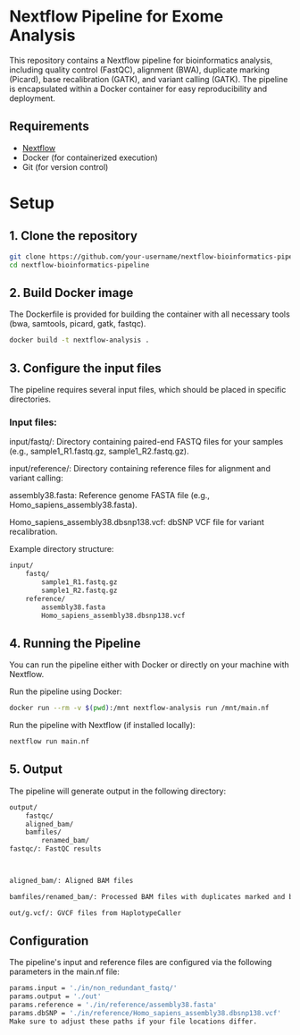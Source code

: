 # Nextflow Pipeline for Exome Analysis

This repository contains a Nextflow pipeline for bioinformatics analysis, including quality control (FastQC), alignment (BWA), duplicate marking (Picard), base recalibration (GATK), and variant calling (GATK). The pipeline is encapsulated within a Docker container for easy reproducibility and deployment.

## Requirements

- [Nextflow](https://www.nextflow.io/)
- Docker (for containerized execution)
- Git (for version control)

# Setup

## 1. Clone the repository

```bash
git clone https://github.com/your-username/nextflow-bioinformatics-pipeline.git
cd nextflow-bioinformatics-pipeline
```

## 2. Build Docker image
The Dockerfile is provided for building the container with all necessary tools (bwa, samtools, picard, gatk, fastqc).

```bash
docker build -t nextflow-analysis .
```
## 3. Configure the input files
The pipeline requires several input files, which should be placed in specific directories.

### Input files:
input/fastq/: Directory containing paired-end FASTQ files for your samples (e.g., sample1_R1.fastq.gz, sample1_R2.fastq.gz).

input/reference/: Directory containing reference files for alignment and variant calling:

assembly38.fasta: Reference genome FASTA file (e.g., Homo_sapiens_assembly38.fasta).

Homo_sapiens_assembly38.dbsnp138.vcf: dbSNP VCF file for variant recalibration.

Example directory structure:
```bash
input/
    fastq/
        sample1_R1.fastq.gz
        sample1_R2.fastq.gz
    reference/
        assembly38.fasta
        Homo_sapiens_assembly38.dbsnp138.vcf
```
## 4. Running the Pipeline
You can run the pipeline either with Docker or directly on your machine with Nextflow.

Run the pipeline using Docker:
```bash
docker run --rm -v $(pwd):/mnt nextflow-analysis run /mnt/main.nf
```
Run the pipeline with Nextflow (if installed locally):
```bash
nextflow run main.nf
```
## 5. Output
The pipeline will generate output in the following directory:

```bash
output/
    fastqc/
    aligned_bam/
    bamfiles/
        renamed_bam/
fastqc/: FastQC results



aligned_bam/: Aligned BAM files

bamfiles/renamed_bam/: Processed BAM files with duplicates marked and base recalibrated

out/g.vcf/: GVCF files from HaplotypeCaller
```

## Configuration
The pipeline's input and reference files are configured via the following parameters in the main.nf file:

```bash
params.input = './in/non_redundant_fastq/'
params.output = './out'
params.reference = './in/reference/assembly38.fasta'
params.dbSNP = './in/reference/Homo_sapiens_assembly38.dbsnp138.vcf'
Make sure to adjust these paths if your file locations differ.
```
